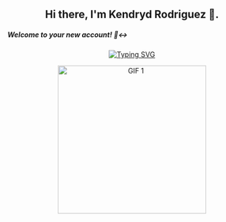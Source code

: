 <h2 align="center">
  Hi there, I'm Kendryd Rodriguez 👋. 
</h2>

<h5> Welcome to your new account! 🙂‍↔</h5>


<div class="presentation">
  <p1></h1>
  
</div>
<p align="center">
  <a href="https://github.com/DenverCoder1/readme-typing-svg">
    <img src="https://readme-typing-svg.herokuapp.com?font=Times+New+Roman&color=cyan&size=25&center=true&vCenter=true&width=600&height=100&lines=My+name+is+Kendryd+Rodriguez+and+I'm+studying+Software+Engineering.;I'm+a+Back-End+Developer." alt="Typing SVG">
  </a>
</p>

<p align="center">
  <img height="300" alt="GIF 1" 
       src="https://media.giphy.com/media/SWoSkN6DxTszqIKEqv/giphy.gif" 
       style="max-width: 100%; margin-bottom: 10px;">
</p>


<!--
**kendrydrodriguez11/kendrydrodriguez11** is a ✨ _special_ ✨ repository because its `README.md` (this file) appears on your GitHub profile.

Here are some ideas to get you started:

- 🔭 I’m currently working on ...
- 🌱 I’m currently learning ...
- 👯 I’m looking to collaborate on ...
- 🤔 I’m looking for help with ...
- 💬 Ask me about ...
- 📫 How to reach me: ...
- 😄 Pronouns: ...
- ⚡ Fun fact: ...
-->
